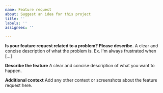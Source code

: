 ```yaml
---
name: Feature request
about: Suggest an idea for this project
title: ''
labels: ''
assignees: ''

---
```


**Is your feature request related to a problem? Please describe.**
A clear and concise description of what the problem is. Ex. I'm always frustrated when [...]

**Describe the feature**
A clear and concise description of what you want to happen.

**Additional context**
Add any other context or screenshots about the feature request here.
